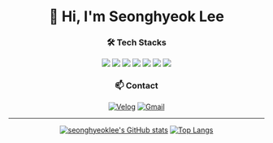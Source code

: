 <div align="center">

# 👋 Hi, I'm Seonghyeok Lee

### 🛠 Tech Stacks
<img src="https://img.shields.io/badge/Kotlin-8A2BE2?style=flat&logo=Kotlin&logoColor=white">
<img src="https://img.shields.io/badge/Java-007396?style=flat&logo=Java&logoColor=white">
<img src="https://img.shields.io/badge/Spring Boot-6DB33F?style=flat&logo=SpringBoot&logoColor=white">
<img src="https://img.shields.io/badge/Docker-2496ED?style=flat&logo=Docker&logoColor=white">
<img src="https://img.shields.io/badge/AWS-232F3E?style=flat&logo=AmazonAWS&logoColor=white">
<img src="https://img.shields.io/badge/MySQL-E6B91E?style=flat&logo=MySQL&logoColor=white">
<img src="https://img.shields.io/badge/Redis-9F1D10?style=flat&logo=Redis&logoColor=white">

### 📫 Contact
[![Velog](https://img.shields.io/badge/Velog-20C997?style=flat&logo=Velog&logoColor=white)](https://velog.io/@shlee327) 
[![Gmail](https://img.shields.io/badge/Gmail-EA4335?style=flat&logo=Gmail&logoColor=white)](mailto:dltjdgur327@gmail.com)

---

[![seonghyeoklee's GitHub stats](https://github-readme-stats.vercel.app/api?username=seonghyeoklee&show_icons=true&hide_title=true)](https://github.com/seonghyeoklee)
[![Top Langs](https://github-readme-stats.vercel.app/api/top-langs/?username=seonghyeoklee&layout=compact&hide_title=true)](https://github.com/seonghyeoklee)

</div>
